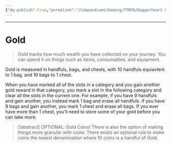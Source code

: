 ```yaml
---
{"dg-publish":true,"permalink":"/Compendiums/Gaming/TTRPG/Daggerheart Compendium/General/Gold/"}
---
```



---
# Gold
> Gold tracks how much wealth you have collected on your journey. You can spend it on things such as items, consumables, and equipment. 

Gold is measured in handfuls, bags, and chests, with 10 handfuls equiavlent to 1 bag, and 10 bags to 1 chest. 

When you have marked all of the slots in a category and you gain another gold reward in that category, you mark a slot in the following category and clear all the slots in the current one. For example, if you have 9 handfuls and gain another, you instead mark 1 bag and erase all handfuls. If you have 9 bags and gain another, you mark 1 chest and erase all bags. If you ever have more than 1 chest, you’ll need to store some of your gold before you can take more. 

> [!abstract] OPTIONAL: Gold Coins!
> There is also the option of making things more granular with coins. There exists an optional rule to make coins the lowest denomination where 10 coins is a handful of Gold.